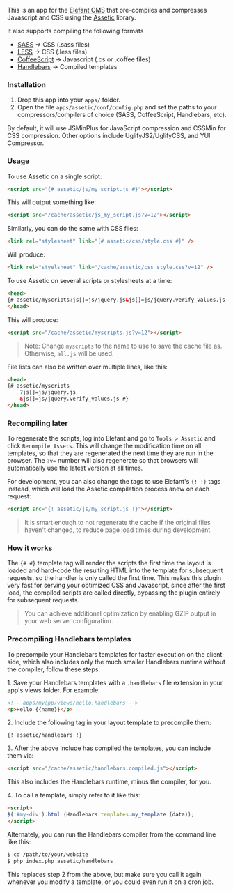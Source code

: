 This is an app for the [Elefant CMS](http://github.com/jbroadway/elefant)
that pre-compiles and compresses Javascript and CSS using the
[Assetic](https://github.com/kriswallsmith/assetic) library.

It also supports compiling the following formats

* [SASS](http://sass-lang.com/) -> CSS (.sass files)
* [LESS](http://lesscss.org/) -> CSS (.less files)
* [CoffeeScript](http://coffeescript.org/) -> Javascript (.cs or .coffee files)
* [Handlebars](http://handlebarsjs.com/) -> Compiled templates

### Installation

1. Drop this app into your `apps/` folder.
2. Open the file `apps/assetic/conf/config.php` and set the paths to your compressors/compilers of choice (SASS, CoffeeScript, Handlebars, etc).

By default, it will use JSMinPlus for JavaScript compression and CSSMin for CSS compression. Other options include UglifyJS2/UglifyCSS, and YUI Compressor.

### Usage

To use Assetic on a single script:

```html
<script src="{# assetic/js/my_script.js #}"></script>
```

This will output something like:

```html
<script src="/cache/assetic/js_my_script.js?v=12"></script>
```

Similarly, you can do the same with CSS files:

```html
<link rel="stylesheet" link="{# assetic/css/style.css #}" />
```

Will produce:

```html
<link rel="styelsheet" link="/cache/assetic/css_style.css?v=12" />
```

To use Assetic on several scripts or stylesheets at a time:

```html
<head>
{# assetic/myscripts?js[]=js/jquery.js&js[]=js/jquery.verify_values.js #}
</head>
```

This will produce:

```html
<script src="/cache/assetic/myscripts.js?v=12"></script>
```

> Note: Change `myscripts` to the name to use to save the cache file as. Otherwise, `all.js` will be used.

File lists can also be written over multiple lines, like this:

```html
<head>
{# assetic/myscripts
	?js[]=js/jquery.js
	&js[]=js/jquery.verify_values.js #}
</head>
```

### Recompiling later

To regenerate the scripts, log into Elefant and go to `Tools > Assetic` and
click `Recompile Assets`. This will change the modification time on all templates,
so that they are regenerated the next time they are run in the browser.
The `?v=` number will also regenerate so that browsers will automatically
use the latest version at all times.

For development, you can also change the tags to use Elefant's `{! !}` tags instead,
which will load the Assetic compilation process anew on each request:

```html
<script src="{! assetic/js/my_script.js !}"></script>
```

> It is smart enough to not regenerate the cache if the original files haven't changed, to reduce page load times during development.

### How it works

The `{# #}` template tag will render the scripts the first time the layout is loaded
and hard-code the resulting HTML into the template for subsequent requests, so the
handler is only called the first time. This makes this plugin very fast for
serving your optimized CSS and Javascript, since after the first load, the
compiled scripts are called directly, bypassing the plugin entirely for subsequent
requests.

> You can achieve additional optimization by enabling GZIP output in your web server configuration.

### Precompiling Handlebars templates

To precompile your Handlebars templates for faster execution on the client-side, which
also includes only the much smaller Handlebars runtime without the compiler, follow these
steps:

1\. Save your Handlebars templates with a `.handlebars` file extension in your app's views folder.
For example:

```html
<!-- apps/myapp/views/hello.handlebars -->
<p>Hello {{name}}</p>
```

2\. Include the following tag in your layout template to precompile them:

```
{! assetic/handlebars !}
```

3\. After the above include has compiled the templates, you can include them via:

```html
<script src="/cache/assetic/handlebars.compiled.js"></script>
```

This also includes the Handlebars runtime, minus the compiler, for you.

4\. To call a template, simply refer to it like this:

```html
<script>
$('#my-div').html (Handlebars.templates.my_template (data));
</script>
```

Alternately, you can run the Handlebars compiler from the command line like this:

```bash
$ cd /path/to/your/website
$ php index.php assetic/handlebars
```

This replaces step 2 from the above, but make sure you call it again whenever you
modify a template, or you could even run it on a cron job.